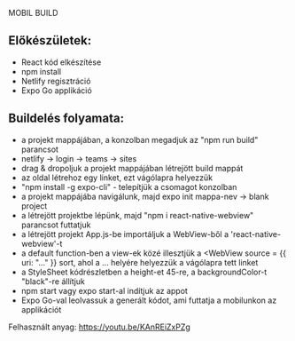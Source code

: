 MOBIL BUILD

## Előkészületek:
- React kód elkészítése
- npm install
- Netlify regisztráció
- Expo Go applikáció

## Buildelés folyamata:
- a projekt mappájában, a konzolban megadjuk az "npm run build" parancsot
- netlify -> login -> teams -> sites
- drag & dropoljuk a projekt mappájában létrejött build mappát
- az oldal létrehoz egy linket, ezt vágólapra helyezzük
- "npm install -g expo-cli" - telepítjük a csomagot konzolban
- a projekt mappájába navigálunk, majd expo init mappa-nev -> blank project
- a létrejött projektbe lépünk, majd "npm i react-native-webview" parancsot futtatjuk
- a létrejött projekt App.js-be importáljuk a WebView-ből a 'react-native-webview'-t
- a default function-ben a view-ek közé illesztjük a <WebView source = {{ uri: "..." }} sort,
  ahol a ... helyére helyezzük a vágólapra tett linket
- a StyleSheet kódrészletben a height-et 45-re, a backgroundColor-t "black"-re állítjuk
- npm start vagy expo start-al indítjuk az appot
- Expo Go-val leolvassuk a generált kódot, ami futtatja a mobilunkon az applikációt

Felhasznált anyag: https://youtu.be/KAnREiZxPZg